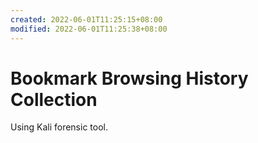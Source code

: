 ```yaml
---
created: 2022-06-01T11:25:15+08:00
modified: 2022-06-01T11:25:38+08:00
---
```


# Bookmark Browsing History Collection

Using Kali forensic tool.
